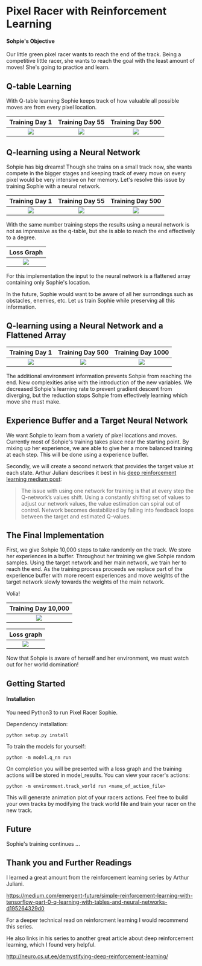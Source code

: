 # Pixel Racer with Reinforcement Learning
#### Sohpie's Objective
Our little green pixel racer wants to reach the end of the track. Being a competitive little racer, she wants to reach the goal with the least amount of moves! She's going to practice and learn.

## Q-table Learning
With Q-table learning Sophie keeps track of how valuable all possible moves are from every pixel location.

Training Day 1             |  Training Day 55          |  Training Day 500
:-------------------------:|:-------------------------:|:-------------------------:
![](gifs/q_table_actions_0.gif)  |  ![](gifs/q_table_actions_1.gif) | ![](gifs/q_table_actions_2.gif)


## Q-learning using a Neural Network
Sohpie has big dreams! Though she trains on a small track now, she wants compete in the bigger stages and keeping track of every move on every pixel would be very intensive on her memory. Let's resolve this issue by training Sophie with a neural network.

Training Day 1             |  Training Day 55          |  Training Day 500
:-------------------------:|:-------------------------:|:-------------------------:
![](gifs/q_nn_actions_0.gif)  |  ![](gifs/q_nn_actions_1.gif) | ![](gifs/q_nn_actions_2.gif)

With the same number training steps the results using a neural network is not as impressive as the q-table, but she is able to reach the end effectively to a degree. 

Loss Graph                  |
:--------------------------:|
![](graphs/20180316_q_nn_loss.png)|

For this implementation the input to the neural network is a flattened array containing only Sophie's location.

In the future, Sophie would want to be aware of all her surrondings such as obstacles, enemies, etc. Let us train Sophie while preserving all this information.

## Q-learning using a Neural Network and a Flattened Array

Training Day 1             |  Training Day 500          |  Training Day 1000
:-------------------------:|:-------------------------:|:-------------------------:
![](gifs/q_array_0.gif)  |  ![](gifs/q_array_1.gif) | ![](gifs/q_array_2.gif)

The additional environment information prevents Sohpie from reaching the end. New complexities arise with the introduction of the new variables. We decreased Sohpie's learning rate to prevent gradient descent from diverging, but the reduction stops Sohpie from effectively learning which move she must make.

## Experience Buffer and a Target Neural Network

We want Sohpie to learn from a variety of pixel locations and moves. Currently most of Sohpie's training takes place near the starting point. By mixing up her experience, we are able to give her a more balanced training at each step. This will be done using a experience buffer.

Secondly, we will create a second network that provides the target value at each state. Arthur Juliani describes it best in his [deep reinforcement learning medium post](https://medium.com/@awjuliani/simple-reinforcement-learning-with-tensorflow-part-4-deep-q-networks-and-beyond-8438a3e2b8df): 
> The issue with using one network for training is that at every step the Q-network’s values shift. Using a constantly shifting set of values to adjust our network values, the value estimation can spiral out of control. Network becomes destabilized by falling into feedback loops between the target and estimated Q-values.

## The Final Implementation

First, we give Sohpie 10,000 steps to take randomly on the track. We store her experiences in a buffer. Throughout her training we give Sohpie random samples. Using the target network and her main network, we train her to reach the end. As the training process proceeds we replace part of the experience buffer with more recent experiences and move weights of the target network slowly towards the weights of the main network.

Volia!

Training Day 10,000       |
:------------------------:|
![](gifs/buffer_q_nn.gif) |

Loss graph                 |
:-------------------------:|
![](graphs/20180327_buffer_q_nn_loss.png) |

Now that Sohpie is aware of herself and her environment, we must watch out for her world domination!

## Getting Started
#### Installation
You need Python3 to run Pixel Racer Sophie. 

Dependency installation:
```
python setup.py install
```
To train the models for yourself:
```
python -m model.q_nn run
```
On completion you will be presented with a loss graph and the training actions will be stored in model_results.
You can view your racer's actions:
```
python -m environment.track_world run <name_of_action_file>
```
This will generate animation plot of your racers actions.
Feel free to build your own tracks by modifying the track world file and train your racer on the new track.

## Future

Sophie's training continues ...

## Thank you and Further Readings

I learned a great amount from the reinforcement learning series by Arthur Juliani.

https://medium.com/emergent-future/simple-reinforcement-learning-with-tensorflow-part-0-q-learning-with-tables-and-neural-networks-d195264329d0

For a deeper technical read on reinforcment learning I would recommend this series.

He also links in his series to another great article about deep reinforcement learning, which I found very helpful.

http://neuro.cs.ut.ee/demystifying-deep-reinforcement-learning/